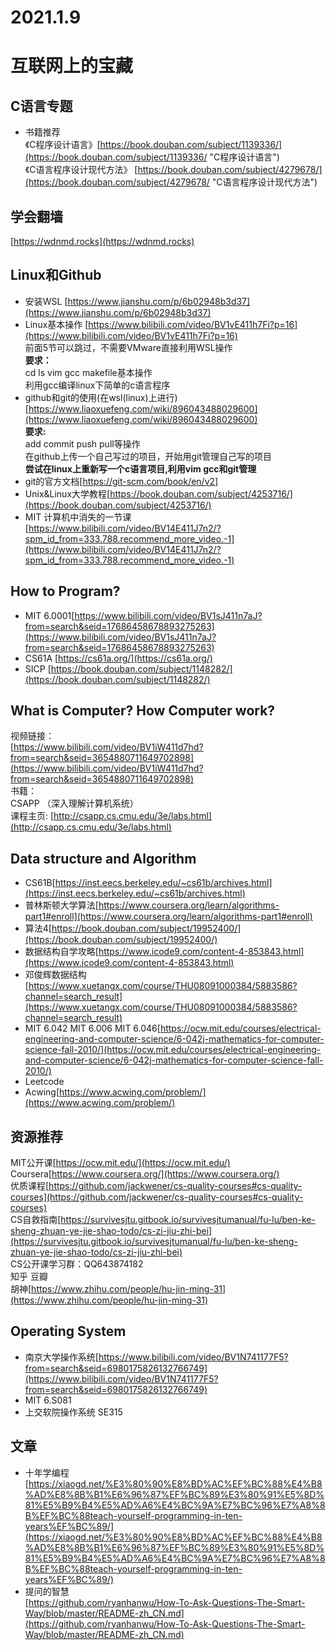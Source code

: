 # 2021.1.9 #
# 互联网上的宝藏 #


## C语言专题 ##
- 书籍推荐<br>
《C程序设计语言》[https://book.douban.com/subject/1139336/](https://book.douban.com/subject/1139336/ "C程序设计语言")<br>
《C语言程序设计现代方法》 [https://book.douban.com/subject/4279678/](https://book.douban.com/subject/4279678/ "C语言程序设计现代方法")

## 学会翻墙 ##
[https://wdnmd.rocks](https://wdnmd.rocks)

## Linux和Github ##
-  安装WSL [https://www.jianshu.com/p/6b02948b3d37](https://www.jianshu.com/p/6b02948b3d37)
-  Linux基本操作 [https://www.bilibili.com/video/BV1vE411h7Fi?p=16](https://www.bilibili.com/video/BV1vE411h7Fi?p=16)<br>
	前面5节可以跳过，不需要VMware直接利用WSL操作<br>
	**要求：**<br>
	cd ls vim gcc makefile基本操作<br>
	利用gcc编译linux下简单的c语言程序
- github和git的使用(在wsl(linux)上进行) [https://www.liaoxuefeng.com/wiki/896043488029600](https://www.liaoxuefeng.com/wiki/896043488029600)<br>
	**要求:**<br>
	add commit push pull等操作<br>
	在github上传一个自己写过的项目，开始用git管理自己写的项目<br>
	**尝试在linux上重新写一个c语言项目,利用vim gcc和git管理**
- git的官方文档[https://git-scm.com/book/en/v2]
- Unix&Linux大学教程[https://book.douban.com/subject/4253716/](https://book.douban.com/subject/4253716/)
- MIT 计算机中消失的一节课[https://www.bilibili.com/video/BV14E411J7n2/?spm_id_from=333.788.recommend_more_video.-1](https://www.bilibili.com/video/BV14E411J7n2/?spm_id_from=333.788.recommend_more_video.-1)

## How to Program? ##
- MIT 6.0001[https://www.bilibili.com/video/BV1sJ411n7aJ?from=search&seid=17686458678893275263](https://www.bilibili.com/video/BV1sJ411n7aJ?from=search&seid=17686458678893275263)
- CS61A [https://cs61a.org/](https://cs61a.org/)
- SICP [https://book.douban.com/subject/1148282/](https://book.douban.com/subject/1148282/)
	
## What is Computer? How Computer work? ##
视频链接：<br> 
[https://www.bilibili.com/video/BV1iW411d7hd?from=search&seid=3654880711649702898](https://www.bilibili.com/video/BV1iW411d7hd?from=search&seid=3654880711649702898)<br>
书籍：<br>
CSAPP （深入理解计算机系统）<br>
课程主页:
[http://csapp.cs.cmu.edu/3e/labs.html](http://csapp.cs.cmu.edu/3e/labs.html)<br>

## Data structure and Algorithm ##
- CS61B[https://inst.eecs.berkeley.edu/~cs61b/archives.html](https://inst.eecs.berkeley.edu/~cs61b/archives.html)
- 普林斯顿大学算法[https://www.coursera.org/learn/algorithms-part1#enroll](https://www.coursera.org/learn/algorithms-part1#enroll)
- 算法4[https://book.douban.com/subject/19952400/](https://book.douban.com/subject/19952400/)
- 数据结构自学攻略[https://www.icode9.com/content-4-853843.html](https://www.icode9.com/content-4-853843.html)
- 邓俊辉数据结构[https://www.xuetangx.com/course/THU08091000384/5883586?channel=search_result](https://www.xuetangx.com/course/THU08091000384/5883586?channel=search_result)
- MIT 6.042 MIT 6.006 MIT 6.046[https://ocw.mit.edu/courses/electrical-engineering-and-computer-science/6-042j-mathematics-for-computer-science-fall-2010/](https://ocw.mit.edu/courses/electrical-engineering-and-computer-science/6-042j-mathematics-for-computer-science-fall-2010/)
- Leetcode
- Acwing[https://www.acwing.com/problem/](https://www.acwing.com/problem/)

## 资源推荐 ##
MIT公开课[https://ocw.mit.edu/](https://ocw.mit.edu/)<br>
Coursera[https://www.coursera.org/](https://www.coursera.org/)<br>
优质课程[https://github.com/jackwener/cs-quality-courses#cs-quality-courses](https://github.com/jackwener/cs-quality-courses#cs-quality-courses)<br>
CS自救指南[https://survivesjtu.gitbook.io/survivesjtumanual/fu-lu/ben-ke-sheng-zhuan-ye-jie-shao-todo/cs-zi-jiu-zhi-bei](https://survivesjtu.gitbook.io/survivesjtumanual/fu-lu/ben-ke-sheng-zhuan-ye-jie-shao-todo/cs-zi-jiu-zhi-bei)<br>
CS公开课学习群：QQ643874182<br>
知乎 豆瓣<br>
胡神[https://www.zhihu.com/people/hu-jin-ming-31](https://www.zhihu.com/people/hu-jin-ming-31)<br>

## Operating System ##
- 南京大学操作系统[https://www.bilibili.com/video/BV1N741177F5?from=search&seid=6980175826132766749](https://www.bilibili.com/video/BV1N741177F5?from=search&seid=6980175826132766749)
- MIT 6.S081
- 上交软院操作系统 SE315

## 文章 ##
- 十年学编程<br>
	[https://xiaogd.net/%E3%80%90%E8%BD%AC%EF%BC%88%E4%B8%AD%E8%8B%B1%E6%96%87%EF%BC%89%E3%80%91%E5%8D%81%E5%B9%B4%E5%AD%A6%E4%BC%9A%E7%BC%96%E7%A8%8B%EF%BC%88teach-yourself-programming-in-ten-years%EF%BC%89/](https://xiaogd.net/%E3%80%90%E8%BD%AC%EF%BC%88%E4%B8%AD%E8%8B%B1%E6%96%87%EF%BC%89%E3%80%91%E5%8D%81%E5%B9%B4%E5%AD%A6%E4%BC%9A%E7%BC%96%E7%A8%8B%EF%BC%88teach-yourself-programming-in-ten-years%EF%BC%89/)
- 提问的智慧<br>
	[https://github.com/ryanhanwu/How-To-Ask-Questions-The-Smart-Way/blob/master/README-zh_CN.md](https://github.com/ryanhanwu/How-To-Ask-Questions-The-Smart-Way/blob/master/README-zh_CN.md)



